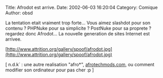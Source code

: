 Title: Afrodot est arrive.
Date: 2002-06-03 16:20:04
Category: Comique
Author: obsd

La tentation etait vraiment trop forte...
Vous aimez slashdot pour son contenu ?
PHPNuke pour sa simplicite ?
PostNuke pour sa proprete ? regardez donc Afrodot...
La nouvelle generation de sites Internet est arrivee.

[http://www.attrition.org/gallery/spoof/afrodot.jpg](http://www.attrition.org/gallery/spoof/afrodot.jpg)

[ n.d.k` : une autre realisation "afro*", [afrotechmods.com](http://www.afrotechmods.com/), ou comment modifier son ordinateur pour pas cher :p ]